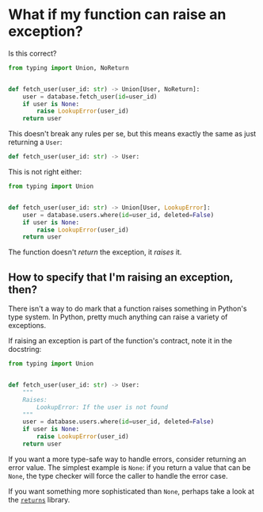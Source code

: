 # What if my function can raise an exception?

Is this correct?
```py
from typing import Union, NoReturn


def fetch_user(user_id: str) -> Union[User, NoReturn]:
    user = database.fetch_user(id=user_id)
    if user is None:
        raise LookupError(user_id)
    return user
```
This doesn't break any rules per se, but this means exactly the same as just returning a `User`:
```py
def fetch_user(user_id: str) -> User:
```

This is not right either:
```py
from typing import Union


def fetch_user(user_id: str) -> Union[User, LookupError]:
    user = database.users.where(id=user_id, deleted=False)
    if user is None:
        raise LookupError(user_id)
    return user
```
The function doesn't _return_ the exception, it _raises_ it.



## How to specify that I'm raising an exception, then?

There isn't a way to do mark that a function raises something in Python's type system.
In Python, pretty much anything can raise a variety of exceptions.

If raising an exception is part of the function's contract, note it in the docstring:
```py
from typing import Union


def fetch_user(user_id: str) -> User:
    """
    Raises:
        LookupError: If the user is not found
    """
    user = database.users.where(id=user_id, deleted=False)
    if user is None:
        raise LookupError(user_id)
    return user
```

If you want a more type-safe way to handle errors, consider returning an error value.
The simplest example is `None`: if you return a value that can be `None`, the type checker
will force the caller to handle the error case.

If you want something more sophisticated than `None`, perhaps take a look at
the [`returns`](https://returns.readthedocs.io/en/latest/pages/result.html) library.
